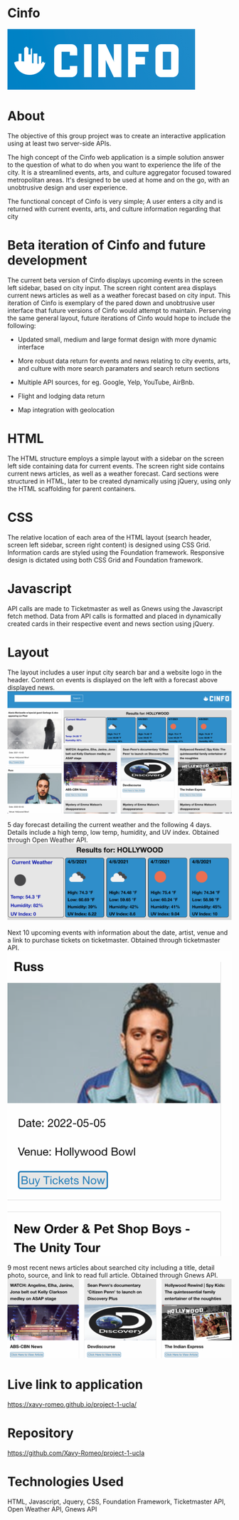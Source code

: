 # Cinfo
![Logo](assets/images/logo.png)

 # About
The objective of this group project was to create an interactive application using at least two server-side APIs.

The high concept of the Cinfo web application is a simple solution answer to the question of what to do when you want to experience the life of the city. It is a streamlined events, arts, and culture aggregator focused towared metropolitan areas. It's designed to be used at home and on the go, with an unobtrusive design and user experience. 

The functional concept of Cinfo is very simple; A user enters a city and is returned with current events, arts, and culture information regarding that city

# Beta iteration of Cinfo and future development

The current beta version of Cinfo displays upcoming events in the screen left sidebar, based on city input. The screen right content area displays current news articles as well as a weather forecast based on city input. This iteration of Cinfo is exemplary of the pared down and unobtrusive user interface that future versions of Cinfo would attempt to maintain. Perserving the same general layout, future iterations of Cinfo would hope to include the following:

* Updated small, medium and large format design with more dynamic interface

* More robust data return for events and news relating to city events, arts, and culture with more search paramaters and search return sections

* Multiple API sources, for eg. Google, Yelp, YouTube, AirBnb.

* Flight and lodging data return

* Map integration with geolocation

# HTML

The HTML structure employs a simple layout with a sidebar on the screen left side containing data for current events. The screen right side contains current news articles, as well as a weather forecast. Card sections were structured in HTML, later to be created dynamically using jQuery, using only the HTML scaffolding for parent containers.

# CSS

The relative location of each area of the HTML layout (search header, screen left sidebar, screen right content) is designed using CSS Grid. Information cards are styled using the Foundation framework. Responsive design is dictated using both CSS Grid and Foundation framework.

# Javascript

API calls are made to Ticketmaster as well as Gnews using the Javascript fetch method. Data from API calls is formatted and placed in dynamically created cards in their respective event and news section using jQuery.

# Layout
The layout includes a user input city search bar and a website logo in the header. Content on events is displayed on the left with a forecast above displayed news.
![Layout](assets/images/layout.png)

5 day forecast detailing the current weather and the following 4 days. Details include a high temp, low temp, humidity, and UV index. Obtained through Open Weather API.
![Weather](assets/images/forecast.png)

Next 10 upcoming events with information about the date, artist, venue and a link to purchase tickets on ticketmaster. Obtained through ticketmaster API.
![Event](assets/images/event.png)

9 most recent news articles about searched city including a title, detail photo, source, and link to read full article. Obtained through Gnews API.
![news](assets/images/news.png)



# Live link to application

https://xavy-romeo.github.io/project-1-ucla/


# Repository

https://github.com/Xavy-Romeo/project-1-ucla

# Technologies Used
HTML, Javascript, Jquery, CSS, Foundation Framework, Ticketmaster API, Open Weather API, Gnews API
